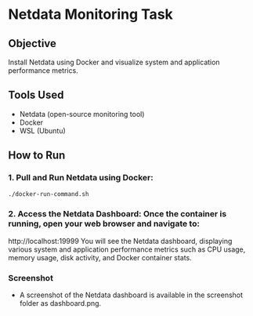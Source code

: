 # Netdata Monitoring Task

## Objective
Install Netdata using Docker and visualize system and application performance metrics.

## Tools Used
- Netdata (open-source monitoring tool)
- Docker
- WSL (Ubuntu)

## How to Run

### 1. Pull and Run Netdata using Docker:
```bash
./docker-run-command.sh
```
### 2. Access the Netdata Dashboard: Once the container is running, open your web browser and navigate to:
http://localhost:19999
You will see the Netdata dashboard, displaying various system and application performance metrics such as 
CPU usage, 
memory usage, 
disk activity, 
and Docker container stats.
### Screenshot
- A screenshot of the Netdata dashboard is available in the screenshot folder as dashboard.png.
